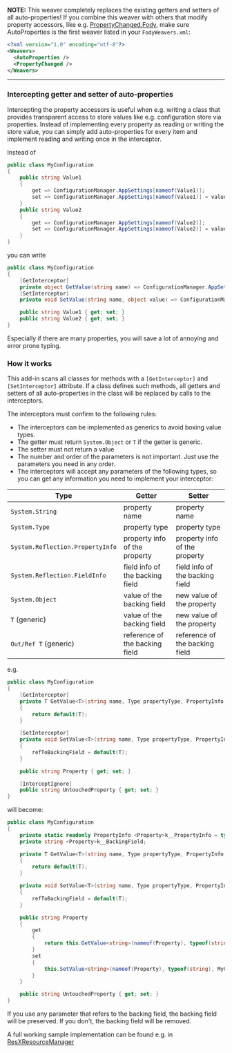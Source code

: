 **NOTE:** This weaver completely replaces the existing getters and setters of all auto-properties! 
If you combine this weaver with others that modify property accessors, 
like e.g. [PropertyChanged.Fody](https://github.com/Fody/PropertyChanged), 
make sure AutoProperties is the first weaver listed in your `FodyWeavers.xml`:

```xml
<?xml version="1.0" encoding="utf-8"?>
<Weavers>
  <AutoProperties />
  <PropertyChanged />
</Weavers>
```
---

### Intercepting getter and setter of auto-properties

Intercepting the property accessors is useful when e.g. writing a class that provides 
transparent access to store values like e.g. configuration store via properties. 
Instead of implementing every property as reading or writing the store value, 
you can simply add auto-properties for every item and implement reading and writing once in the interceptor.


Instead of 
```C#
public class MyConfiguration
{
    public string Value1
    {
        get => ConfigurationManager.AppSettings[nameof(Value1)];
        set => ConfigurationManager.AppSettings[nameof(Value1)] = value;
    }
    public string Value2
    {
        get => ConfigurationManager.AppSettings[nameof(Value2)];
        set => ConfigurationManager.AppSettings[nameof(Value2)] = value;
    }
}
```
you can write 
```C#
public class MyConfiguration
{
    [GetInterceptor]
    private object GetValue(string name) => ConfigurationManager.AppSettings[name];
    [SetInterceptor]
    private void SetValue(string name, object value) => ConfigurationManager.AppSettings[name] = value?.ToString();

    public string Value1 { get; set; }
    public string Value2 { get; set; }
}
```

Especially if there are many properties, you will save a lot of annoying and error prone typing.

### How it works

This add-in scans all classes for methods with a `[GetInterceptor]` and `[SetInterceptor]` attribute. If a class defines such methods, all getters and setters of all auto-properties in the class will be replaced by calls to the interceptors.

The interceptors must confirm to the following rules:

- The interceptors can be implemented as generics to avoid boxing value types.
- The getter must return `System.Object` or `T` if the getter is generic.
- The setter must not return a value
- The number and order of the parameters is not important. Just use the parameters you need in any order.
- The interceptors will accept any parameters of the following types, so you can get any information you need to implement your interceptor:

| Type                                  | Getter                              | Setter                              |
|---------------------------------------|-------------------------------------|-------------------------------------|
| `System.String`                     | property name                       | property name                       |
| `System.Type`                       | property type                       | property type                       | 
| `System.Reflection.PropertyInfo`  | property info of the property       | property info of the property       |
| `System.Reflection.FieldInfo`     | field info of the backing field     | field info of the backing field     |
| `System.Object`                     | value of the backing field          | new value of the property           |
| `T` (generic)                         | value of the backing field          | new value of the property          |
| `Out/Ref T` (generic)                | reference of the backing field      | reference of the backing field      |


e.g.
```C#
public class MyConfiguration
{
    [GetInterceptor]
    private T GetValue<T>(string name, Type propertyType, PropertyInfo propertyInfo, FieldInfo fieldInfo, object fieldValue, T genricFieldValue, ref T refToBackingField)
    {
        return default(T);
    }

    [SetInterceptor]
    private void SetValue<T>(string name, Type propertyType, PropertyInfo propertyInfo, FieldInfo fieldInfo, object newValue, T genricNewValue, out T refToBackingField)
    {
        refToBackingField = default(T);
    }

    public string Property { get; set; }

    [InterceptIgnore]
    public string UntouchedProperty { get; set; }
}
```

will become:
```C#
public class MyConfiguration
{
    private static readonly PropertyInfo <Property>k__PropertyInfo = typeof(MyConfiguration).GetProperty(nameof(Property));
    private string <Property>k__BackingField;

    private T GetValue<T>(string name, Type propertyType, PropertyInfo propertyInfo, FieldInfo fieldInfo, object fieldValue, T genricFieldValue, ref T refToBackingField)
    {
        return default(T);
    }

    private void SetValue<T>(string name, Type propertyType, PropertyInfo propertyInfo, FieldInfo fieldInfo, object newValue, T genricNewValue, out T refToBackingField)
    {
        refToBackingField = default(T);
    }

    public string Property
    {
        get
        {
            return this.GetValue<string>(nameof(Property), typeof(string), MyConfiguration.<Property>k__PropertyInfo, FieldInfo.GetFieldFromHandle(__fieldref(MyConfiguration.<Property>k__BackingField)), (object)this.<Property>k__BackingField, this.<Property>k__BackingField, ref this.<Property>k__BackingField);
        }
        set
        {
            this.SetValue<string>(nameof(Property), typeof(string), MyConfiguration.<Property>k__PropertyInfo, FieldInfo.GetFieldFromHandle(__fieldref(MyConfiguration.<Property>k__BackingField)), (object)value, value, out this.<Property>k__BackingField);
        }
    }

    public string UntouchedProperty { get; set; }
}
```

If you use any parameter that refers to the backing field, the backing field will be preserved. If you don't, the backing field will be removed.

A full working sample implementation can be found e.g. in [ResXResourceManager](https://github.com/tom-englert/ResXResourceManager/blob/master/ResXManager.Model/Configuration.cs)

